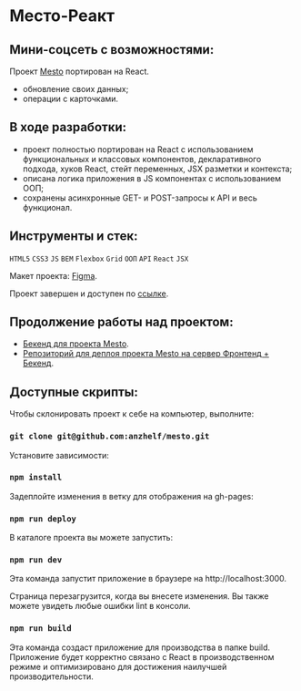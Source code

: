 # Место-Реакт

## Мини-соцсеть с возможностями:

Проект [Mesto](https://github.com/anzhelf/mesto) портирован на React.

- обновление своих данных;
- операции с карточками.

## В ходе разработки:

- проект полностью портирован на React с использованием функциональных и классовых компонентов, декларативного подхода, хуков React, стейт переменных, JSX разметки и контекста;
- описана логика приложения в JS компонентах с использованием ООП;
- сохранены асинхронные GET- и POST-запросы к API и весь функционал.

## Инструменты и стек:
`HTML5` `CSS3` `JS` `BEM` `Flexbox` `Grid` `ООП` `API` `React` `JSX`

Макет проекта: [Figma](https://www.figma.com/file/2cn9N9jSkmxD84oJik7xL7/JavaScript.-Sprint-4?node-id=0%3A1).

Проект завершен и доступен по [ссылке](https://anzhelf.github.io/mesto-react).

## Продолжение работы над проектом:

- [Бекенд для проекта Mesto](https://github.com/anzhelf/express-mesto-gha).
- [Репозиторий для деплоя проекта Mesto на сервер Фронтенд + Бекенд](https://github.com/anzhelf/react-mesto-api-full-gha).

## Доступные скрипты:

Чтобы склонировать проект к себе на компьютер, выполните:

### `git clone git@github.com:anzhelf/mesto.git`

Установите зависимости:

### `npm install`

Задеплойте изменения в ветку для отображения на gh-pages:

### `npm run deploy`

В каталоге проекта вы можете запустить:

### `npm run dev`

Эта команда запустит приложение в браузере на http://localhost:3000.

Страница перезагрузится, когда вы внесете изменения.
Вы также можете увидеть любые ошибки lint в консоли.

### `npm run build`

Эта команда создаст приложение для производства в папке build.
Приложение будет корректно связано с React в производственном режиме и оптимизировано для достижения наилучшей производительности.
